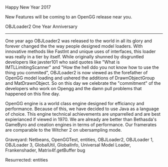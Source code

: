  
Happy New Year 2017

New Features will be coming to an OpenGG release near you.

 OBJLoader2 One Year Anniversary
___________________________________________________________________________
One year ago OBJLoader2 was released to the world in all its glory and forever changed the 
the way people designed model loaders. With innovative methods like FastInt and unique uses of 
interfaces, this loader was really in a tier by itself. While originally shunned by disgruntled 
developers like javster101 who said quotes like "What  is IMTLLimitingScanner" and "How the
hell ddo you not know how to use the thing you commited", OBJLoader2 is now viewed as the forefather 
of OpenGG model loading and ushered the additions of DrawnObjectGroup and MatDrawnObject. So on this
day we celebrate the "commitment" of the developers who work on Opengg and the damn pull problems that
happened on this fine day.

OpenGG engine is a world class engine designed for efficiancy and performance.
Because of this, we have decided to use Java as a language of choice. This engine 
technical achievements are unparrelled and are best expierianced if viewed in 1970.
We are already are better than Bethasda's GameByro and creation engines in terms of 
performance. Our framerates are comparable to the Witcher 2 on ubersampling mode.

Graveyard: Netbeans, OpenGGTest, entities, OBJLoader2, OBJLoader 1, OBJLoader 3, GlobalUtil, GlobalInfo, Universal Model Loader, Frankenshader, Matrix4f.getBuffer bug

Resurrected: entities
